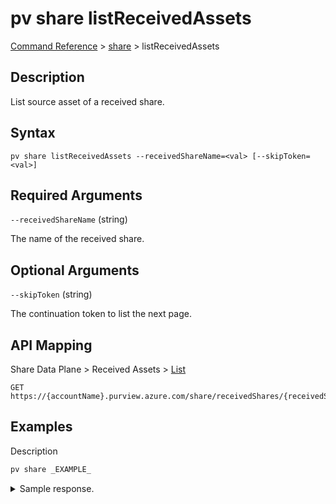 # pv share listReceivedAssets

[Command Reference](../../../README.md#command-reference) > [share](./main.md) >  listReceivedAssets

## Description

List source asset of a received share.

## Syntax

```
pv share listReceivedAssets --receivedShareName=<val> [--skipToken=<val>]
```

## Required Arguments

`--receivedShareName` (string)

The name of the received share.

## Optional Arguments

`--skipToken` (string)

The continuation token to list the next page.

## API Mapping

Share Data Plane > Received Assets > [List](https://docs.microsoft.com/en-us/rest/api/purview/sharedataplane/received-assets/list)
```
GET https://{accountName}.purview.azure.com/share/receivedShares/{receivedShareName}/receivedAssets
```

## Examples

Description
```powershell
pv share _EXAMPLE_
```


<details><summary>Sample response.</summary>
<p>

```json
{
    "key": "value"
}
```
</p>
</details>
